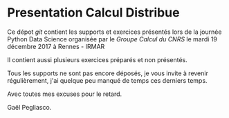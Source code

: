 # Presentation Calcul Distribue

Ce dépot *git* contient les supports et exercices présentés lors de la journée Python Data Science organisée par le *Groupe Calcul du CNRS* le mardi 19 décembre 2017 à Rennes - IRMAR

Il contient aussi plusieurs exercices préparés et non présentés.

Tous les supports ne sont pas encore déposés, je vous invite à revenir régulièrement, j'ai quelque peu manqué de temps ces derniers temps.

Avec toutes mes excuses pour le retard.

Gaël Pegliasco.
